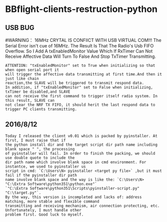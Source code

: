 BBflight-clients-restruction-python
===================================

USB BUG
----------------------------------
#WARNING：
    16MHz CRYTAL IS CONFIlCT WITH USB VIRTUAL COM!!!
    The Serial Error isn't cue of 16MHz. The Result Is That The Radio's Usb FIFO Overflow.
    So I Add A txEnabledMonitor Value Which If RxTimer Can Not Receive Affective Data Will Turn
    To False And Stop TxTimer Transmitting.
    
    ATTENTION: "txEnabledMonitor" set to True when initializing so that when open serial port it
    will trigger the affective data transmitting at first time.And then it just like chain 
    reaction,the SLAVE will be triggered to transmit respond data.
    In addition, if "txEnabledMonitor" set to False when initializing, txTimer be disabled,and SLAVE  
    can not receive the first command to trigger itself radio system. In this result, SLAVE can  
    not clear the NRF TX FIFO, it should herit the last respond data to trigger PC clients transmitting.  
 
2016/8/12  
---------------------------------
    Today I released the client v0.01 which is packed by pyinstaller. At first, I must raise that if 
    the python install dir and the target script dir path name including blank space " ", the processing 
    of pyinstaller will fail. In order to finish the packing, we should use double quote to include the 
    dir path name which involve blank space in cmd environment. For instantce, we used to pyinstaller us
    script in cmd: `C:\Users\N> pyinstaller <target py file>` ,but it must fail if the pyinstaller dir path
    name involve blank space and the way is like the: `C:\Users\N> "C:\Extra Software\python351\python.exe"` 
    `"C:\Extra Software\python351\Scripts\pyinstaller-script.py" "C:\target.py"`.
    By the way, this version is incompleted and lacks of: address matching, more stable and flexible command
    transmitting and receiving mechanism, air connection protecting, etc. Unfortunately, I must handle other
    problem first. Good luck to myself.

